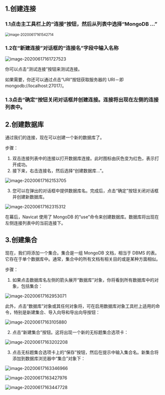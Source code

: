 ## 1.创建连接

### 1.1点击主工具栏上的“连接”按钮，然后从列表中选择“MongoDB ...”

<img src="https://gitee.com/xuxujian/webNoteImg/raw/master/mongoDB/image-20200617161542714.png" alt="image-20200617161542714" style="zoom:80%;" />

### 1.2在“新建连接”对话框的“连接名”字段中输入名称

![image-20200617161727523](https://gitee.com/xuxujian/webNoteImg/raw/master/mongoDB/image-20200617161727523.png)

你可以点击“测试连接”按钮来测试连接。

如果需要，你还可以通过点击“URI”按钮获取服务器的 URI－即 mongodb://localhost:27017/。

### 1.3点击“确定”按钮关闭对话框并创建连接。连接将出现在左侧的连接列表中。

## 2.创建数据库

通过我们的连接，现在可以创建一个新的数据库了。

步骤：

1. 双击连接列表中的连接以打开数据库连接。此时图标由灰色变为红色，表示打开成功。
2. 接下来，右击连接名，然后选择“创建数据库...”。

![image-20200617162153705](https://gitee.com/xuxujian/webNoteImg/raw/master/mongoDB/image-20200617162153705.png)

3. 您可以在弹出的对话框中提供数据库名。完成后，点击“确定”按钮关闭对话框并创建新数据库。

![image-20200617162315312](https://gitee.com/xuxujian/webNoteImg/raw/master/mongoDB/image-20200617162315312.png)

在幕后，Navicat 使用了 MongoDB 的“use”命令来创建数据库。数据库将出现在左侧连接列表中的当前连接下。

## 3.创建集合

现在，我们将添加一个集合。集合是一组 MongoDB 文档，相当于 DBMS 的表。它存在于单个数据库中。通常，集合中的所有文档有相关目的或是某种方面相似。

步骤：

1. 如果点击数据库名左侧的箭头展开“数据库”对象，你将看到所有数据库中的对象，包括集合：

![image-20200617162953071](https://gitee.com/xuxujian/webNoteImg/raw/master/mongoDB/image-20200617162953071.png)

此外，点击“数据库”对象或其任何对象将，可在启用数据库对象工具栏上适用的命令，特别是新建集合、导入向导和导出向导按钮：

![image-20200617163105880](https://gitee.com/xuxujian/webNoteImg/raw/master/mongoDB/image-20200617163105880.png)

2. 点击“新建集合”按钮。这将出现一个新的无标题集合选项卡：

![image-20200617163202208](https://gitee.com/xuxujian/webNoteImg/raw/master/mongoDB/image-20200617163202208.png)

3. 点击无标题集合选项卡上的“保存”按钮，然后在提示中输入集合名。新集合将添加到数据库浏览器中“集合”对象下：

![image-20200617163346966](https://gitee.com/xuxujian/webNoteImg/raw/master/mongoDB/image-20200617163346966.png)

![image-20200617163427976](https://gitee.com/xuxujian/webNoteImg/raw/master/mongoDB/image-20200617163427976.png)

![image-20200617163447728](https://gitee.com/xuxujian/webNoteImg/raw/master/mongoDB/image-20200617163447728.png)

